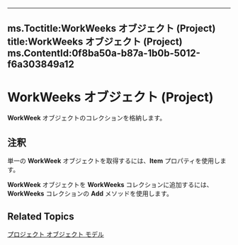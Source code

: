 

---
ms.Toctitle:WorkWeeks オブジェクト (Project)
title:WorkWeeks オブジェクト (Project)
ms.ContentId:0f8ba50a-b87a-1b0b-5012-f6a303849a12
---
# WorkWeeks オブジェクト (Project)




**WorkWeek** オブジェクトのコレクションを格納します。

## 注釈
単一の **WorkWeek** オブジェクトを取得するには、**Item** プロパティを使用します。



**WorkWeek** オブジェクトを **WorkWeeks** コレクションに追加するには、**WorkWeeks** コレクションの **Add** メソッドを使用します。



## Related Topics

[プロジェクト オブジェクト モデル](900b167b-88ec-ea88-15b7-27bb90c22ac6.md)




